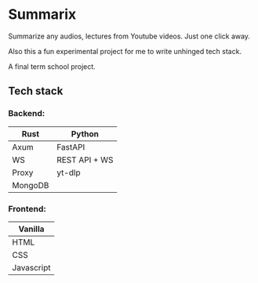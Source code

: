 # Summarix

Summarize any audios, lectures from Youtube videos. Just one click away.

Also this a fun experimental project for me to write unhinged tech stack.

A final term school project.

## Tech stack

### Backend:

| Rust    | Python        |
| ------- | ------------- |
| Axum    | FastAPI       |
| WS      | REST API + WS |
| Proxy   | yt-dlp        |
| MongoDB |

### Frontend:

| Vanilla    |
| ---------- |
| HTML       |
| CSS        |
| Javascript |
